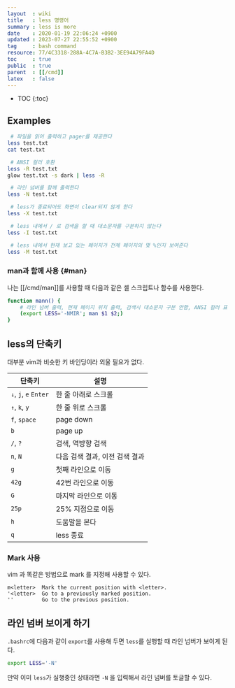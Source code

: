```yaml
---
layout  : wiki
title   : less 명령어
summary : less is more
date    : 2020-01-19 22:06:24 +0900
updated : 2023-07-27 22:55:52 +0900
tag     : bash command
resource: 77/4C3318-288A-4C7A-B3B2-3EE94A79FA4D
toc     : true
public  : true
parent  : [[/cmd]]
latex   : false
---
```

* TOC
{:toc}

## Examples

```sh
 # 파일을 읽어 출력하고 pager를 제공한다
less test.txt
cat test.txt

 # ANSI 컬러 호환
less -R test.txt
glow test.txt -s dark | less -R

 # 라인 넘버를 함께 출력한다
less -N test.txt

 # less가 종료되어도 화면이 clear되지 않게 한다
less -X test.txt

 # less 내에서 / 로 검색을 할 때 대소문자를 구분하지 않는다
less -I test.txt

 # less 내에서 현재 보고 있는 페이지가 전체 페이지의 몇 %인지 보여준다
less -M test.txt
```

### man과 함께 사용 {#man}

나는 [[/cmd/man]]를 사용할 때 다음과 같은 셸 스크립트나 함수를 사용한다.

```bash
function mann() {
    # 라인 넘버 출력, 현재 페이지 위치 출력, 검색시 대소문자 구분 안함, ANSI 컬러 표현 지원
    (export LESS='-NMIR'; man $1 $2;)
}
```

## less의 단축키
대부분 vim과 비슷한 키 바인딩이라 외울 필요가 없다.

| 단축키                | 설명                           |
|-----------------------|--------------------------------|
| `↓`, `j`, `e` `Enter` | 한 줄 아래로 스크롤            |
| `↑`, `k`, `y`         | 한 줄 위로 스크롤              |
| `f`, `space`          | page down                      |
| `b`                   | page up                        |
| `/`, `?`              | 검색, 역방향 검색              |
| `n`, `N`              | 다음 검색 결과, 이전 검색 결과 |
| `g`                   | 첫째 라인으로 이동             |
| `42g`                 | 42번 라인으로 이동             |
| `G`                   | 마지막 라인으로 이동           |
| `25p`                 | 25% 지점으로 이동              |
| `h`                   | 도움말을 본다                  |
| `q`                   | less 종료                      |

### Mark 사용

vim 과 똑같은 방법으로 mark 를 지정해 사용할 수 있다.

```
m<letter>  Mark the current position with <letter>.
'<letter>  Go to a previously marked position.
''         Go to the previous position.
```

## 라인 넘버 보이게 하기

`.bashrc`에 다음과 같이 `export`를 사용해 두면 `less`를 실행할 때 라인 넘버가 보이게 된다.

```sh
export LESS='-N'
```

만약 이미 `less`가 실행중인 상태라면 `-N` 을 입력해서 라인 넘버를 토글할 수 있다.
